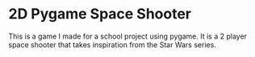 # 2D Pygame Space Shooter

This is a game I made for a school project using pygame. It is a 2 player space shooter that takes inspiration from the Star Wars series.
